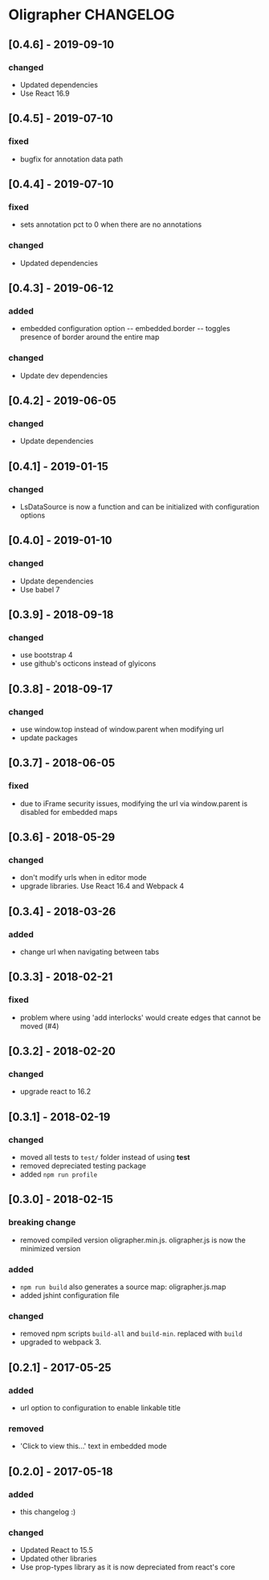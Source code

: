 # Oligrapher CHANGELOG

## [0.4.6] - 2019-09-10
### changed
- Updated dependencies
- Use React 16.9

## [0.4.5] - 2019-07-10
### fixed
- bugfix for annotation data path

## [0.4.4] - 2019-07-10
### fixed
- sets annotation pct to 0 when there are no annotations

### changed
- Updated dependencies

## [0.4.3] - 2019-06-12
### added
- embedded configuration option -- embedded.border -- toggles presence of border around the entire map

### changed
- Update dev dependencies

## [0.4.2] - 2019-06-05
### changed
- Update dependencies

## [0.4.1] - 2019-01-15
### changed
- LsDataSource is now a function and can be initialized with configuration options

## [0.4.0] - 2019-01-10
### changed
- Update dependencies
- Use babel 7


## [0.3.9] - 2018-09-18
### changed
- use bootstrap 4
- use github's octicons instead of glyicons


## [0.3.8] - 2018-09-17
### changed
- use window.top instead of window.parent when modifying url
- update packages

## [0.3.7] - 2018-06-05
### fixed
- due to iFrame security issues, modifying the url
  via window.parent is disabled for embedded maps


## [0.3.6] - 2018-05-29
### changed
- don't modify urls when in editor mode
- upgrade libraries. Use React 16.4 and Webpack 4


## [0.3.4] - 2018-03-26
### added
- change url when navigating between tabs


## [0.3.3] - 2018-02-21
### fixed
- problem where using 'add interlocks' would create edges that cannot be moved (#4)


## [0.3.2] - 2018-02-20
### changed
- upgrade react to 16.2

## [0.3.1] - 2018-02-19
### changed
- moved all tests to ` test/ ` folder instead of using __test__
- removed depreciated testing package
- added ` npm run profile `

## [0.3.0] - 2018-02-15
### breaking change
- removed compiled version oligrapher.min.js. oligrapher.js is now the minimized version

### added
- `npm run build` also generates a source map: oligrapher.js.map
- added jshint configuration file

### changed
- removed npm scripts `build-all` and `build-min`. replaced with `build`
- upgraded to webpack 3.


## [0.2.1] - 2017-05-25
### added
- url option to configuration to enable linkable title

### removed
 - 'Click to view this...' text in embedded mode


## [0.2.0] - 2017-05-18
### added
- this changelog :)

### changed
- Updated React to 15.5
- Updated other libraries
- Use prop-types library as it is now depreciated from react's core

